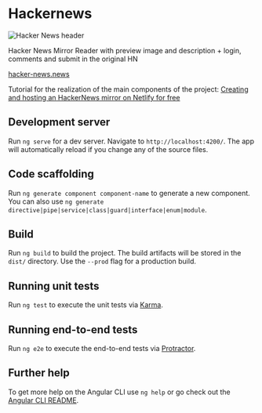 

# Hackernews

![Hacker News header](https://miro.medium.com/max/1400/1*dVvWbWD0byNdKjPyTGbePA.png)

Hacker News Mirror Reader with preview image and description + login, comments and submit in the original HN

[hacker-news.news](https://www.hacker-news.news)

Tutorial for the realization of the main components of the project: 
[Creating and hosting an HackerNews mirror on Netlify for free](https://medium.com/@PiccoGabriele/creating-and-hosting-an-hackernews-mirror-on-netlify-for-free-2b06e12cf77d)

## Development server

Run `ng serve` for a dev server. Navigate to `http://localhost:4200/`. The app will automatically reload if you change any of the source files.

## Code scaffolding

Run `ng generate component component-name` to generate a new component. You can also use `ng generate directive|pipe|service|class|guard|interface|enum|module`.

## Build

Run `ng build` to build the project. The build artifacts will be stored in the `dist/` directory. Use the `--prod` flag for a production build.

## Running unit tests

Run `ng test` to execute the unit tests via [Karma](https://karma-runner.github.io).

## Running end-to-end tests

Run `ng e2e` to execute the end-to-end tests via [Protractor](http://www.protractortest.org/).

## Further help

To get more help on the Angular CLI use `ng help` or go check out the [Angular CLI README](https://github.com/angular/angular-cli/blob/master/README.md).
